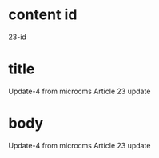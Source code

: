 # content id
23-id

# title
Update-4 from microcms Article 23 update

# body
Update-4 from microcms Article 23 update